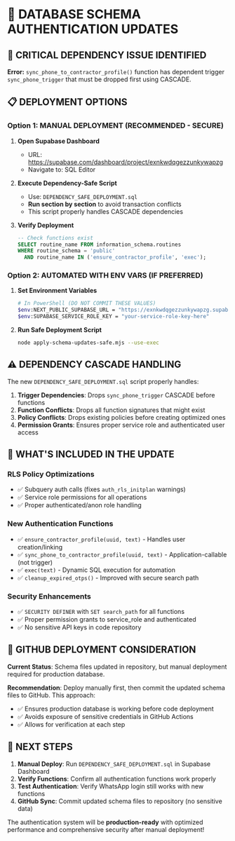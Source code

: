 # 🚀 DATABASE SCHEMA AUTHENTICATION UPDATES

## 🚨 CRITICAL DEPENDENCY ISSUE IDENTIFIED

**Error:** `sync_phone_to_contractor_profile()` function has dependent trigger `sync_phone_trigger` that must be dropped first using CASCADE.

## 📋 DEPLOYMENT OPTIONS

### **Option 1: MANUAL DEPLOYMENT (RECOMMENDED - SECURE)**

1. **Open Supabase Dashboard**
   - URL: https://supabase.com/dashboard/project/exnkwdqgezzunkywapzg
   - Navigate to: SQL Editor

2. **Execute Dependency-Safe Script**
   - Use: `DEPENDENCY_SAFE_DEPLOYMENT.sql`
   - **Run section by section** to avoid transaction conflicts
   - This script properly handles CASCADE dependencies

3. **Verify Deployment**
   ```sql
   -- Check functions exist
   SELECT routine_name FROM information_schema.routines 
   WHERE routine_schema = 'public' 
     AND routine_name IN ('ensure_contractor_profile', 'exec');
   ```

### **Option 2: AUTOMATED WITH ENV VARS (IF PREFERRED)**

1. **Set Environment Variables**
   ```bash
   # In PowerShell (DO NOT COMMIT THESE VALUES)
   $env:NEXT_PUBLIC_SUPABASE_URL = "https://exnkwdqgezzunkywapzg.supabase.co"
   $env:SUPABASE_SERVICE_ROLE_KEY = "your-service-role-key-here"
   ```

2. **Run Safe Deployment Script**
   ```bash
   node apply-schema-updates-safe.mjs --use-exec
   ```

## ⚠️ DEPENDENCY CASCADE HANDLING

The new `DEPENDENCY_SAFE_DEPLOYMENT.sql` script properly handles:

1. **Trigger Dependencies**: Drops `sync_phone_trigger` CASCADE before functions
2. **Function Conflicts**: Drops all function signatures that might exist
3. **Policy Conflicts**: Drops existing policies before creating optimized ones
4. **Permission Grants**: Ensures proper service role and authenticated user access

## 🔧 WHAT'S INCLUDED IN THE UPDATE

### **RLS Policy Optimizations**
- ✅ Subquery auth calls (fixes `auth_rls_initplan` warnings)
- ✅ Service role permissions for all operations
- ✅ Proper authenticated/anon role handling

### **New Authentication Functions**
- ✅ `ensure_contractor_profile(uuid, text)` - Handles user creation/linking
- ✅ `sync_phone_to_contractor_profile(uuid, text)` - Application-callable (not trigger)
- ✅ `exec(text)` - Dynamic SQL execution for automation
- ✅ `cleanup_expired_otps()` - Improved with secure search path

### **Security Enhancements**
- ✅ `SECURITY DEFINER` with `SET search_path` for all functions
- ✅ Proper permission grants to service_role and authenticated
- ✅ No sensitive API keys in code repository

## 🎯 GITHUB DEPLOYMENT CONSIDERATION

**Current Status**: Schema files updated in repository, but manual deployment required for production database.

**Recommendation**: Deploy manually first, then commit the updated schema files to GitHub. This approach:
- ✅ Ensures production database is working before code deployment
- ✅ Avoids exposure of sensitive credentials in GitHub Actions
- ✅ Allows for verification at each step

## 📝 NEXT STEPS

1. **Manual Deploy**: Run `DEPENDENCY_SAFE_DEPLOYMENT.sql` in Supabase Dashboard
2. **Verify Functions**: Confirm all authentication functions work properly
3. **Test Authentication**: Verify WhatsApp login still works with new functions
4. **GitHub Sync**: Commit updated schema files to repository (no sensitive data)

The authentication system will be **production-ready** with optimized performance and comprehensive security after manual deployment!
